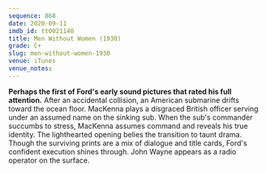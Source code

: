 ```yaml
---
sequence: 868
date: 2020-09-11
imdb_id: tt0021140
title: Men Without Women (1930)
grade: C+
slug: men-without-women-1930
venue: iTunes
venue_notes:
---
```


**Perhaps the first of Ford's early sound pictures that rated his full attention.** After an accidental collision, an American submarine drifts toward the ocean floor. MacKenna plays a disgraced British officer serving under an assumed name on the sinking sub. When the sub's commander succumbs to stress, MacKenna assumes command and reveals his true identity. The lighthearted opening belies the transition to taunt drama. Though the surviving prints are a mix of dialogue and title cards, Ford's confident execution shines through. John Wayne appears as a radio operator on the surface.